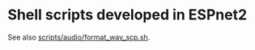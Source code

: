 # Shell scripts developed in ESPnet2

See also [scripts/audio/format_wav_scp.sh](https://espnet.github.io/espnet/espnet2_format_wav_scp.html).

